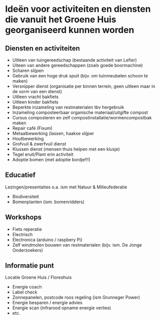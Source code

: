 # Ideën voor activiteiten en diensten die vanuit het Groene Huis georganiseerd kunnen worden

## Diensten en activiteiten

* Uitleen van tuingereedschap (bestaande activiteit van Lefier)
* Uiteen van andere gereedschappen (zoals goede boormachine)
* Scharen slijpen
* Gebruik van een hoge druk spuit (bijv. om tuinmeubelen schoon te maken)
* Versnipper dienst (organisatie per binnen terrein, geen uitleen maar in de vorm van een dienst)
* Uitleen vracht bakfiets
* Uitleen kinder bakfiets
* Beperkte inzameling van restmaterialen tbv hergebruik
* Inzameling composteerbaar organische materiaal/uitgifte compost
* Cursus composteren en zelf compostinstallatie/wormencompostbak maken
* Repair café (Fixum)
* Metaalbewerking (lassen, haakse slijper
* Houtbewerking
* Grofvuil & zwerfvuil dienst
* Klussen dienst (mensen thuis helpen met een klusje)
* Tegel eruit/Plant erin activiteit
* Adoptie bomen (met adoptie bordje!!!)


## Educatief

Lezingen/presentaties o.a. ism met Natuur & Milieufederatie
* Biodiversiteit
* Bomenplanten (ism. bomenridders)

## Workshops

* Fiets reperatie
* Electrisch
* Electronica (arduino / raspbery Pi)
* Zelf windmolen bouwen van restmaterialen (bijv. ism. De Jonge Onderzoekers)

## Informatie punt

Locatie Groene Huis / Floreshuis

* Energie coach
* Label check
* Zonnepanelen, postcode roos regeling (ism Grunneger Power)
* Energie besparen / energie advies
* Energie scan (infrarood opname energie verlies)
* etc.


